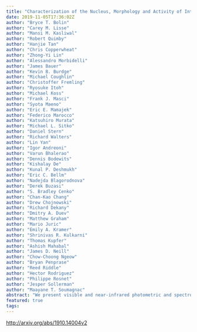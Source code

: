 ```yaml
---
title: "Characterization of the Nucleus, Morphology and Activity of Interstellar   Comet 2I/Borisov by Optical and Near-Infrared GROWTH, Apache Point, IRTF, ZTF   and Keck Observations"
date: 2019-11-05T17:36:02Z
author: "Bryce T. Bolin"
author: "Carey M. Lisse"
author: "Mansi M. Kasliwal"
author: "Robert Quimby"
author: "Hanjie Tan"
author: "Chris Copperwheat"
author: "Zhong-Yi Lin"
author: "Alessandro Morbidelli"
author: "James Bauer"
author: "Kevin B. Burdge"
author: "Michael Coughlin"
author: "Christoffer Fremling"
author: "Ryosuke Itoh"
author: "Michael Koss"
author: "Frank J. Masci"
author: "Syota Maeno"
author: "Eric E. Mamajek"
author: "Federico Marocco"
author: "Katsuhiro Murata"
author: "Michael L. Sitko"
author: "Daniel Stern"
author: "Richard Walters"
author: "Lin Yan"
author: "Igor Andreoni"
author: "Varun Bhalerao"
author: "Dennis Bodewits"
author: "Kishalay De"
author: "Kunal P. Deshmukh"
author: "Eric C. Bellm"
author: "Nadejda Blagorodnova"
author: "Derek Buzasi"
author: "S. Bradley Cenko"
author: "Chan-Kao Chang"
author: "Drew Chojnowski"
author: "Richard Dekany"
author: "Dmitry A. Duev"
author: "Matthew Graham"
author: "Mario Juric"
author: "Emily A. Kramer"
author: "Shrinivas R. Kulkarni"
author: "Thomas Kupfer"
author: "Ashish Mahabal"
author: "James D. Neill"
author: "Chow-Choong Ngeow"
author: "Bryan Penprase"
author: "Reed Riddle"
author: "Hector Rodriguez"
author: "Philippe Rosnet"
author: "Jesper Sollerman"
author: "Maayane T. Soumagnac"
abstract: "We present visible and near-infrared photometric and spectroscopic observations of interstellar comet 2I/Borisov taken from 2019 September 10 to 2019 November 03 using the GROWTH collaboration, the Apache Point Observatory ARC 3.5 m and the NASA/IRTF 3.0 m combined with post and pre-discovery observations of 2I obtained by the Zwicky Transient Facility from 2019 March 17 to 2019 May 5. Comparison with imaging of distant Solar System comets (Kelly et al. 2013) shows an object very similar to mildly active Solar System comets with an out-gassing rate of $sim$10$^{27}$ mol/sec. The photometry, taken in filters spanning the visible and NIR range shows a gradual brightening trend of $sim0.03$ mags/day since 2019 September 10 UTC for a reddish object becoming neutral in the NIR. The lightcurve from recent and pre-discovery data (Ye et al. 2019) reveals a brightness trend suggesting the recent onset of significant H$_2$O sublimation with the comet being active with super volatiles such as CO at heliocentric distances $>$6 au consistent with its extended morphology. Using the advanced capability to significantly reduce the scattered light from the coma enabled by high-resolution NIR images from Keck adaptive optics taken on 2019 October 04, we estimate a diameter of 2I's nucleus of $lesssim$3 km, though the true size is likely $sim$2-3 times smaller due to the incomplete removal of dust from the measurement. We use the size estimates of 1I/'Oumuamua and 2I/Borisov to roughly estimate the slope of the interstellar object cumulative size-distribution resulting in a slope of $gtrsim$-2.9, similar to Solar System comets (Fernandez et al. 2013), though the true slope is likely significantly steeper due to small number statistics and our probable overestimation of the size of 2I."
featured: true
tags:
---
```

http://arxiv.org/abs/1910.14004v2